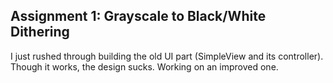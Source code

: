 ## Assignment 1: Grayscale to Black/White Dithering

I just rushed through building the old UI part (SimpleView and its controller).
Though it works, the design sucks.
Working on an improved one.
